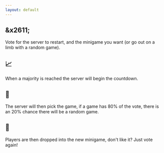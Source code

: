 ```yaml
---
layout: default
---
```


## &x2611;
Vote for the server to restart, and the minigame you want (or go out on a limb with a random game).

## 📈
When a majority is reached the server will begin the countdown.

## 🎲
The server will then pick the game, if a game has 80% of the vote, there is an 20% chance there will be a random game.

## 🌈
Players are then dropped into the new minigame, don't like it? Just vote again!
